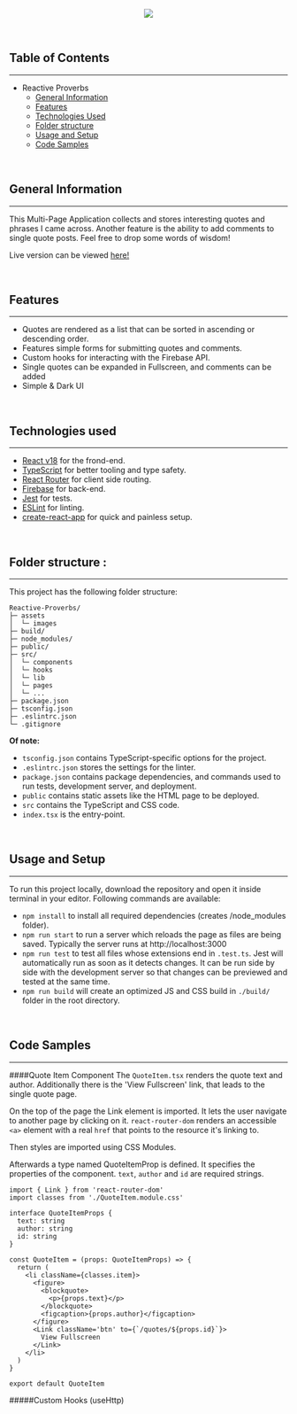 <p align="center">
  <img src="assets/images/reactive-quotes-demo.gif">
</p>

<br/>

## Table of Contents 
---
- Reactive Proverbs
  - [General Information](#general-information)
  - [Features](#features)
  - [Technologies Used](#technologies-used)
  - [Folder structure](#folder-structure)
  - [Usage and Setup](#usage-and-setup)
  - [Code Samples](#usage-and-setup)

<br/>

## General Information
---
This Multi-Page Application collects and stores interesting quotes and phrases I came across. Another feature is the ability to add comments to single quote posts. Feel free to drop some words of wisdom!
  
Live version can be viewed [here!](https://quotes-app-a62b0.web.app)

<br/>

## Features
---

- Quotes are rendered as a list that can be sorted in ascending or descending order.
- Features simple forms for submitting quotes and comments.
- Custom hooks for interacting with the Firebase API.
- Single quotes can be expanded in Fullscreen, and comments can be added
- Simple & Dark UI

<br/>

## Technologies used
---
- [React v18](https://reactjs.org/) for the frond-end.
- [TypeScript](https://www.typescriptlang.org/) for better tooling and type safety.
- [React Router](https://reactrouter.com/) for client side routing.
- [Firebase](https://firebase.google.com/) for back-end.
- [Jest](https://jestjs.io/) for tests.
- [ESLint](https://github.com/eslint/eslint) for linting.
- [create-react-app](https://github.com/facebook/create-react-app) for quick and painless setup.

<br/>

## Folder structure :
---
This project has the following folder structure:
```text
Reactive-Proverbs/
├─ assets
│  └─ images
├─ build/
├─ node_modules/
├─ public/
├─ src/
│  └─ components
│  └─ hooks
│  └─ lib
│  └─ pages
│  └─ ...
├─ package.json
├─ tsconfig.json
├─ .eslintrc.json
└─ .gitignore
```

**Of note:**
* `tsconfig.json` contains TypeScript-specific options for the project.
* `.eslintrc.json` stores the settings for the linter.
* `package.json` contains package dependencies, and commands used to run tests, development server, and deployment.
* `public` contains static assets like the HTML page to be deployed.
* `src` contains the TypeScript and CSS code.
*  `index.tsx` is the entry-point.

<br/>

## Usage and Setup
---

To run this project locally, download the repository and open it inside terminal in your editor. Following commands are available:

- `npm install` to install all required dependencies (creates /node_modules folder).
- `npm run start` to run a server which reloads the page as files are being saved. Typically the server runs at http://localhost:3000
- `npm run test` to test all files whose extensions end in `.test.ts`. Jest will automatically run as soon as it detects changes. It can be run side by side with the development server so that changes can be previewed and tested at the same time.
- `npm run build` will create an optimized JS and CSS build in `./build/` folder in the root directory.

<br/>

## Code Samples
---
####Quote Item Component
The `QuoteItem.tsx` renders the quote text and author. Additionally there is the 'View Fullscreen' link, that leads to the single quote page.

On the top of the page the Link element is imported. It lets the user navigate to another page by clicking on it. `react-router-dom` renders an accessible `<a>` element with a real `href` that points to the resource it's linking to.

Then styles are imported using CSS Modules.

Afterwards a type named QuoteItemProp is defined. It specifies the properties of the component. `text`, `author` and `id` are required strings.
```
import { Link } from 'react-router-dom'
import classes from './QuoteItem.module.css'

interface QuoteItemProps {
  text: string
  author: string
  id: string
}

const QuoteItem = (props: QuoteItemProps) => {
  return (
    <li className={classes.item}>
      <figure>
        <blockquote>
          <p>{props.text}</p>
        </blockquote>
        <figcaption>{props.author}</figcaption>
      </figure>
      <Link className='btn' to={`/quotes/${props.id}`}>
        View Fullscreen
      </Link>
    </li>
  )
}

export default QuoteItem
```



#####Custom Hooks (useHttp)

```

```